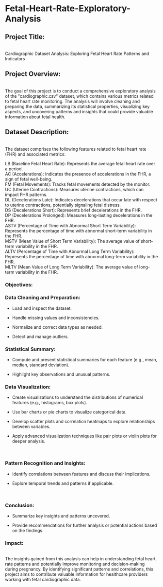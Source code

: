 # Fetal-Heart-Rate-Exploratory-Analysis

## Project Title:
</br>
Cardiographic Dataset Analysis: Exploring Fetal Heart Rate Patterns and Indicators

## Project Overview:
</br>
The goal of this project is to conduct a comprehensive exploratory analysis of the "cardiographic.csv" dataset, which contains various metrics related to fetal heart rate monitoring. The analysis will involve cleaning and preparing the data, summarizing its statistical properties, visualizing key aspects, and uncovering patterns and insights that could provide valuable information about fetal health.

## Dataset Description:
</br>
The dataset comprises the following features related to fetal heart rate (FHR) and associated metrics:

LB (Baseline Fetal Heart Rate): Represents the average fetal heart rate over a period.</br>
AC (Accelerations): Indicates the presence of accelerations in the FHR, a sign of fetal well-being.</br>
FM (Fetal Movements): Tracks fetal movements detected by the monitor.</br>
UC (Uterine Contractions): Measures uterine contractions, which can impact FHR patterns.</br>
DL (Decelerations Late): Indicates decelerations that occur late with respect to uterine contractions, potentially signaling fetal distress.</br>
DS (Decelerations Short): Represents brief decelerations in the FHR.</br>
DP (Decelerations Prolonged): Measures long-lasting decelerations in the FHR.</br>
ASTV (Percentage of Time with Abnormal Short Term Variability): Represents the percentage of time with abnormal short-term variability in the FHR.</br>
MSTV (Mean Value of Short Term Variability): The average value of short-term variability in the FHR.</br>
ALTV (Percentage of Time with Abnormal Long Term Variability): Represents the percentage of time with abnormal long-term variability in the FHR.</br>
MLTV (Mean Value of Long Term Variability): The average value of long-term variability in the FHR.


### Objectives:

### Data Cleaning and Preparation:

- Load and inspect the dataset.
* Handle missing values and inconsistencies.
+ Normalize and correct data types as needed.
- Detect and manage outliers.</br>

### Statistical Summary:

- Compute and present statistical summaries for each feature (e.g., mean, median, standard deviation).
* Highlight key observations and unusual patterns.</br>

### Data Visualization:

- Create visualizations to understand the distributions of numerical features (e.g., histograms, box plots).
* Use bar charts or pie charts to visualize categorical data.
+ Develop scatter plots and correlation heatmaps to explore relationships between variables.
- Apply advanced visualization techniques like pair plots or violin plots for deeper analysis.
</br>

### Pattern Recognition and Insights:

- Identify correlations between features and discuss their implications.
* Explore temporal trends and patterns if applicable.
</br>

### Conclusion:

- Summarize key insights and patterns uncovered.
* Provide recommendations for further analysis or potential actions based on the findings.

### Impact: 
</br>
The insights gained from this analysis can help in understanding fetal heart rate patterns and potentially improve monitoring and decision-making during pregnancy. By identifying significant patterns and correlations, this project aims to contribute valuable information for healthcare providers working with fetal cardiographic data.
